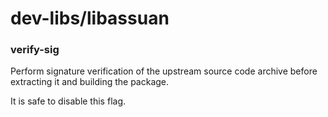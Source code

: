 # dev-libs/libassuan

### verify-sig
Perform signature verification of the upstream source code archive before extracting it and building the package.

It is safe to disable this flag.
